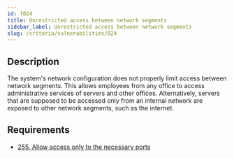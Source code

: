 ```yaml
---
id: f024
title: Unrestricted access between network segments
sidebar_label: Unrestricted access between network segments
slug: /criteria/vulnerabilities/024
---
```


## Description

The system's network configuration
does not properly limit access
between network segments.
This allows employees from any office
to access administrative services
of servers and other offices.
Alternatively,
servers that are supposed to be accessed
only from an internal network
are exposed to other network segments,
such as the internet.

## Requirements

- [255. Allow access only to the necessary ports](/criteria/requirements/255)
